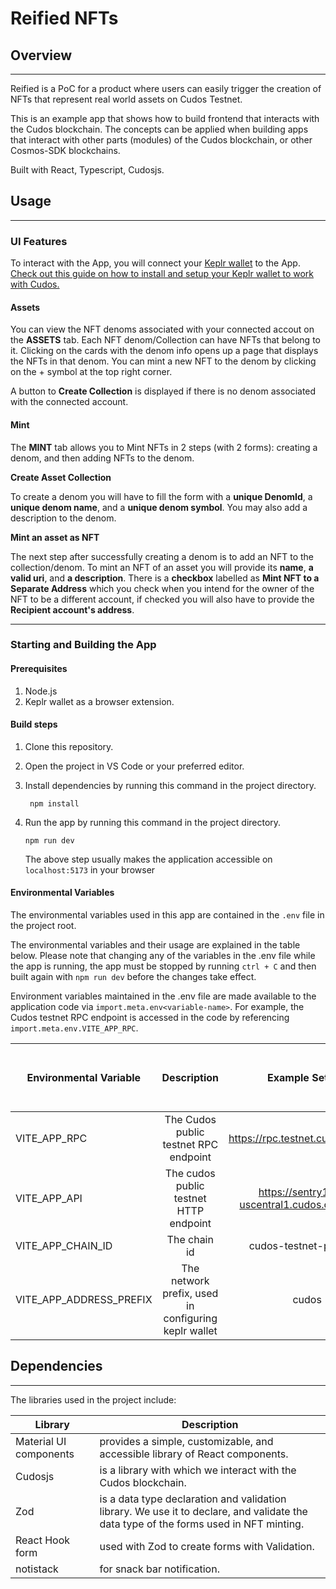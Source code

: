 # Reified NFTs

## Overview

---

Reified is a PoC for a product where users can easily trigger the creation of NFTs that represent real world assets on Cudos Testnet.

This is an example app that shows how to build frontend that interacts with the Cudos blockchain. The concepts can be applied when building apps that interact with other parts (modules) of the Cudos blockchain, or other Cosmos-SDK blockchains.

Built with React, Typescript, Cudosjs.

## Usage

---

### UI Features

To interact with the App, you will connect your [Keplr wallet](https://docs.keplr.app/) to the App. [Check out this guide on how to install and setup your Keplr wallet to work with Cudos.](https://docs.cudos.org/docs/learn/concepts/wallets/keplr-create/)

#### Assets

You can view the NFT denoms associated with your connected accout on the **ASSETS** tab. Each NFT denom/Collection can have NFTs that belong to it. Clicking on the cards with the denom info opens up a page that displays the NFTs in that denom. You can mint a new NFT to the denom by clicking on the + symbol at the top right corner.

A button to **Create Collection** is displayed if there is no denom associated with the connected account.

#### Mint

The **MINT** tab allows you to Mint NFTs in 2 steps (with 2 forms): creating a denom, and then adding NFTs to the denom.

**Create Asset Collection**

To create a denom you will have to fill the form with a **unique DenomId**, a **unique denom name**, and a **unique denom symbol**. You may also add a description to the denom.

**Mint an asset as NFT**

The next step after successfully creating a denom is to add an NFT to the collection/denom. To mint an NFT of an asset you will provide its **name**, **a valid uri**, and **a description**. There is a **checkbox** labelled as **Mint NFT to a Separate Address** which you check when you intend for the owner of the NFT to be a different account, if checked you will also have to provide the **Recipient account's address**.

---

### Starting and Building the App

#### Prerequisites

1. Node.js
2. Keplr wallet as a browser extension.

#### Build steps

1. Clone this repository.
2. Open the project in VS Code or your preferred editor.
3. Install dependencies by running this command in the project directory.

   ` npm install`

4. Run the app by running this command in the project directory.

   `npm run dev`

   The above step usually makes the application accessible on `localhost:5173` in your browser

#### Environmental Variables

The environmental variables used in this app are contained in the `.env` file in the project root.

The environmental variables and their usage are explained in the table below. Please note that changing any of the variables in the .env file while the app is running, the app must be stopped by running `ctrl + C` and then built again with `npm run dev` before the changes take effect.

Environment variables maintained in the .env file are made available to the application code via `import.meta.env<variable-name>`. For example, the Cudos testnet RPC endpoint is accessed in the code by referencing `import.meta.env.VITE_APP_RPC`.

| Environmental Variable  |                     Description                      |                Example Setting                 |                                Where to find the current settings                                 |
| ----------------------- | :--------------------------------------------------: | :--------------------------------------------: | :-----------------------------------------------------------------------------------------------: |
| VITE_APP_RPC            |        The Cudos public testnet RPC endpoint         |       https://rpc.testnet.cudos.org:443        | [Cudos Doc](https://docs.cudos.org/docs/build/overview/connect-network#01-connect-to-testnet-rpc) |
| VITE_APP_API            |        The cudos public testnet HTTP endpoint        | https://sentry1.gcp-uscentral1.cudos.org:36657 |                                                                                                   |
| VITE_APP_CHAIN_ID       |                     The chain id                     |             cudos-testnet-public-3             |                                                                                                   |
| VITE_APP_ADDRESS_PREFIX | The network prefix, used in configuring keplr wallet |                     cudos                      |                                                                                                   |

## Dependencies

---

The libraries used in the project include:

| Library                | Description                                                                                                                           |
| ---------------------- | ------------------------------------------------------------------------------------------------------------------------------------- |
| Material UI components | provides a simple, customizable, and accessible library of React components.                                                          |
| Cudosjs                | is a library with which we interact with the Cudos blockchain.                                                                        |
| Zod                    | is a data type declaration and validation library. We use it to declare, and validate the data type of the forms used in NFT minting. |
| React Hook form        | used with Zod to create forms with Validation.                                                                                        |
| notistack              | for snack bar notification.                                                                                                           |

